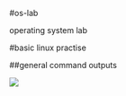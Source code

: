 #os-lab

operating system lab

#basic linux practise

##general command outputs

<img src="C:\Users\LocalAdmin\OneDrive\Pictures\year.png">

